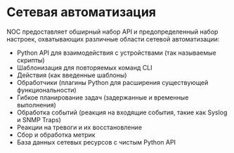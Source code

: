 # Сетевая автоматизация

NOC предоставляет обширный набор API и предопределенный набор настроек, охватывающих различные области сетевой автоматизации:

* Python API для взаимодействия с устройствами (так называемые скрипты)
* Шаблонизация для повторяемых команд CLI
* Действия (как введенные шаблоны)
* Обработчики (плагины Python для расширения существующей функциональности)
* Гибкое планирование задач (задержанные и временные выполнения)
* Обработка событий (реакция на входящие события, такие как Syslog и SNMP Traps)
* Реакции на тревоги и их восстановление
* Сбор и обработка метрик
* База данных сетевых ресурсов с чистым Python API
